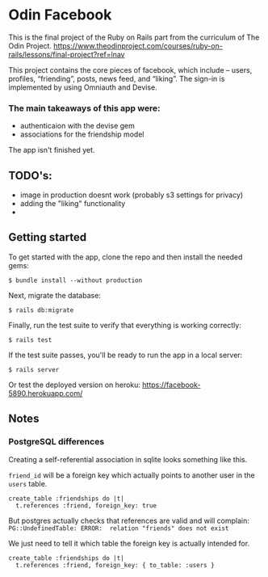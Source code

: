 # Odin Facebook
This is the final project of the Ruby on Rails part from the curriculum of The Odin Project.
https://www.theodinproject.com/courses/ruby-on-rails/lessons/final-project?ref=lnav

This project contains the core pieces of facebook, which include – users, profiles, “friending”, posts, news feed, and “liking”. The sign-in is implemented by using Omniauth and Devise.

###  The main takeaways of this app were:
 - authenticaion with the devise gem
 - associations for the friendship model

The app isn't finished yet. 
## TODO's:

- image in production doesnt work (probably s3 settings for privacy)
- adding the "liking" functionality
- 



## Getting started

To get started with the app, clone the repo and then install the needed gems:

```
$ bundle install --without production
```

Next, migrate the database:

```
$ rails db:migrate
```

Finally, run the test suite to verify that everything is working correctly:

```
$ rails test
```

If the test suite passes, you'll be ready to run the app in a local server:

```
$ rails server
```

Or test the deployed version on heroku: https://facebook-5890.herokuapp.com/

## Notes

### PostgreSQL differences

Creating a self-referential association in sqlite looks something like this. 

`friend_id` will be a foreign key which actually points to another user in the `users` table.

```
create_table :friendships do |t|
  t.references :friend, foreign_key: true
```

But postgres actually checks that references are valid and will complain: `PG::UndefinedTable: ERROR:  relation "friends" does not exist`

We just need to tell it which table the foreign key is actually intended for.

```
create_table :friendships do |t|
  t.references :friend, foreign_key: { to_table: :users }
```

